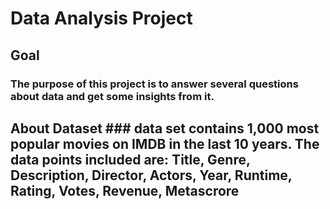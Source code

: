 # Data Analysis Project
## Goal 
### The purpose of this project is to answer several questions about data and get some insights from it.

## About Dataset ### data set contains 1,000 most popular movies on IMDB in the last 10 years. The data points included are: Title, Genre, Description, Director, Actors, Year, Runtime, Rating, Votes, Revenue, Metascrore


